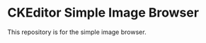 CKEditor Simple Image Browser
=============================

This repository is for the simple image browser.
